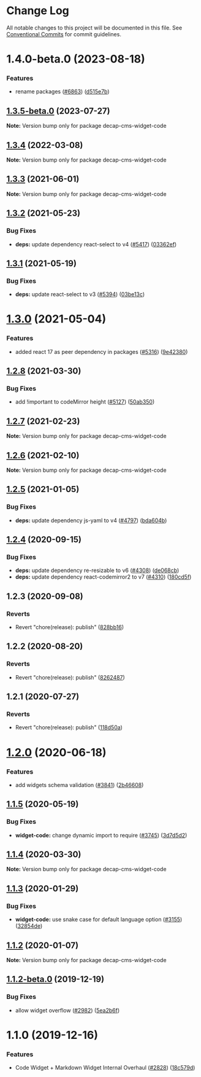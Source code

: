 # Change Log

All notable changes to this project will be documented in this file.
See [Conventional Commits](https://conventionalcommits.org) for commit guidelines.

# 1.4.0-beta.0 (2023-08-18)


### Features

* rename packages ([#6863](https://github.com/decaporg/decap-cms/issues/6863)) ([d515e7b](https://github.com/decaporg/decap-cms/commit/d515e7bd33216a775d96887b08c4f7b1962941bb))





## [1.3.5-beta.0](https://github.com/decaporg/decap-cms/compare/decap-cms-widget-code@1.3.4...decap-cms-widget-code@1.3.5-beta.0) (2023-07-27)

**Note:** Version bump only for package decap-cms-widget-code





## [1.3.4](https://github.com/decaporg/decap-cms/compare/decap-cms-widget-code@1.3.3...decap-cms-widget-code@1.3.4) (2022-03-08)

**Note:** Version bump only for package decap-cms-widget-code





## [1.3.3](https://github.com/decaporg/decap-cms/tree/master/packages/decap-cms-widget-code/compare/decap-cms-widget-code@1.3.2...decap-cms-widget-code@1.3.3) (2021-06-01)

**Note:** Version bump only for package decap-cms-widget-code





## [1.3.2](https://github.com/decaporg/decap-cms/tree/master/packages/decap-cms-widget-code/compare/decap-cms-widget-code@1.3.1...decap-cms-widget-code@1.3.2) (2021-05-23)


### Bug Fixes

* **deps:** update dependency react-select to v4 ([#5417](https://github.com/decaporg/decap-cms/tree/master/packages/decap-cms-widget-code/issues/5417)) ([03362ef](https://github.com/decaporg/decap-cms/tree/master/packages/decap-cms-widget-code/commit/03362ef5ab87c6fe5c964da5c5a18099b73a3fc6))





## [1.3.1](https://github.com/decaporg/decap-cms/tree/master/packages/decap-cms-widget-code/compare/decap-cms-widget-code@1.3.0...decap-cms-widget-code@1.3.1) (2021-05-19)


### Bug Fixes

* **deps:** update react-select to v3 ([#5394](https://github.com/decaporg/decap-cms/tree/master/packages/decap-cms-widget-code/issues/5394)) ([03be13c](https://github.com/decaporg/decap-cms/tree/master/packages/decap-cms-widget-code/commit/03be13c1e87b318fd10ae6f6ab54cd2634fb9662))





# [1.3.0](https://github.com/decaporg/decap-cms/tree/master/packages/decap-cms-widget-code/compare/decap-cms-widget-code@1.2.8...decap-cms-widget-code@1.3.0) (2021-05-04)


### Features

* added react 17 as peer dependency in packages ([#5316](https://github.com/decaporg/decap-cms/tree/master/packages/decap-cms-widget-code/issues/5316)) ([9e42380](https://github.com/decaporg/decap-cms/tree/master/packages/decap-cms-widget-code/commit/9e423805707321396eec137f5b732a5b07a0dd3f))





## [1.2.8](https://github.com/decaporg/decap-cms/tree/master/packages/decap-cms-widget-code/compare/decap-cms-widget-code@1.2.7...decap-cms-widget-code@1.2.8) (2021-03-30)


### Bug Fixes

* add !important to codeMirror height ([#5127](https://github.com/decaporg/decap-cms/tree/master/packages/decap-cms-widget-code/issues/5127)) ([50ab350](https://github.com/decaporg/decap-cms/tree/master/packages/decap-cms-widget-code/commit/50ab3504e533353bfefc65480edf8a53bb497acf))





## [1.2.7](https://github.com/decaporg/decap-cms/tree/master/packages/decap-cms-widget-code/compare/decap-cms-widget-code@1.2.6...decap-cms-widget-code@1.2.7) (2021-02-23)

**Note:** Version bump only for package decap-cms-widget-code





## [1.2.6](https://github.com/decaporg/decap-cms/tree/master/packages/decap-cms-widget-code/compare/decap-cms-widget-code@1.2.5...decap-cms-widget-code@1.2.6) (2021-02-10)

**Note:** Version bump only for package decap-cms-widget-code





## [1.2.5](https://github.com/decaporg/decap-cms/tree/master/packages/decap-cms-widget-code/compare/decap-cms-widget-code@1.2.4...decap-cms-widget-code@1.2.5) (2021-01-05)


### Bug Fixes

* **deps:** update dependency js-yaml to v4 ([#4797](https://github.com/decaporg/decap-cms/tree/master/packages/decap-cms-widget-code/issues/4797)) ([bda604b](https://github.com/decaporg/decap-cms/tree/master/packages/decap-cms-widget-code/commit/bda604b389071ab2dd31a7107841aa7fcafdc04f))





## [1.2.4](https://github.com/decaporg/decap-cms/tree/master/packages/decap-cms-widget-code/compare/decap-cms-widget-code@1.2.3...decap-cms-widget-code@1.2.4) (2020-09-15)


### Bug Fixes

* **deps:** update dependency re-resizable to v6 ([#4308](https://github.com/decaporg/decap-cms/tree/master/packages/decap-cms-widget-code/issues/4308)) ([de068cb](https://github.com/decaporg/decap-cms/tree/master/packages/decap-cms-widget-code/commit/de068cba1d44ec76e47e28d724427a9f4a53e0fd))
* **deps:** update dependency react-codemirror2 to v7 ([#4310](https://github.com/decaporg/decap-cms/tree/master/packages/decap-cms-widget-code/issues/4310)) ([180cd5f](https://github.com/decaporg/decap-cms/tree/master/packages/decap-cms-widget-code/commit/180cd5f652ba23a186ade9173161ac13605a8ce8))





## 1.2.3 (2020-09-08)


### Reverts

* Revert "chore(release): publish" ([828bb16](https://github.com/decaporg/decap-cms/tree/master/packages/decap-cms-widget-code/commit/828bb16415b8c22a34caa19c50c38b24ffe9ceae))





## 1.2.2 (2020-08-20)


### Reverts

* Revert "chore(release): publish" ([8262487](https://github.com/decaporg/decap-cms/tree/master/packages/decap-cms-widget-code/commit/82624879ccbcb16610090041db28f00714d924c8))





## 1.2.1 (2020-07-27)


### Reverts

* Revert "chore(release): publish" ([118d50a](https://github.com/decaporg/decap-cms/tree/master/packages/decap-cms-widget-code/commit/118d50a7a70295f25073e564b5161aa2b9883056))





# [1.2.0](https://github.com/decaporg/decap-cms/tree/master/packages/decap-cms-widget-code/compare/decap-cms-widget-code@1.1.5...decap-cms-widget-code@1.2.0) (2020-06-18)


### Features

* add widgets schema validation ([#3841](https://github.com/decaporg/decap-cms/tree/master/packages/decap-cms-widget-code/issues/3841)) ([2b46608](https://github.com/decaporg/decap-cms/tree/master/packages/decap-cms-widget-code/commit/2b46608f86d22c8ad34f75e396be7c34462d9e99))





## [1.1.5](https://github.com/decaporg/decap-cms/tree/master/packages/decap-cms-widget-code/compare/decap-cms-widget-code@1.1.4...decap-cms-widget-code@1.1.5) (2020-05-19)


### Bug Fixes

* **widget-code:** change dynamic import to require ([#3745](https://github.com/decaporg/decap-cms/tree/master/packages/decap-cms-widget-code/issues/3745)) ([3d7d5d2](https://github.com/decaporg/decap-cms/tree/master/packages/decap-cms-widget-code/commit/3d7d5d2e677fa0bb2bd6e2a65df302053ba4d159))





## [1.1.4](https://github.com/decaporg/decap-cms/tree/master/packages/decap-cms-widget-code/compare/decap-cms-widget-code@1.1.3...decap-cms-widget-code@1.1.4) (2020-03-30)

**Note:** Version bump only for package decap-cms-widget-code





## [1.1.3](https://github.com/decaporg/decap-cms/tree/master/packages/decap-cms-widget-code/compare/decap-cms-widget-code@1.1.2...decap-cms-widget-code@1.1.3) (2020-01-29)


### Bug Fixes

* **widget-code:** use snake case for default language option ([#3155](https://github.com/decaporg/decap-cms/tree/master/packages/decap-cms-widget-code/issues/3155)) ([32854de](https://github.com/decaporg/decap-cms/tree/master/packages/decap-cms-widget-code/commit/32854de41c1d0ef81836ffdad8851a583086d6a6))





## [1.1.2](https://github.com/decaporg/decap-cms/tree/master/packages/decap-cms-widget-code/compare/decap-cms-widget-code@1.1.2-beta.0...decap-cms-widget-code@1.1.2) (2020-01-07)

**Note:** Version bump only for package decap-cms-widget-code





## [1.1.2-beta.0](https://github.com/decaporg/decap-cms/tree/master/packages/decap-cms-widget-code/compare/decap-cms-widget-code@1.1.0...decap-cms-widget-code@1.1.2-beta.0) (2019-12-19)


### Bug Fixes

* allow widget overflow ([#2982](https://github.com/decaporg/decap-cms/tree/master/packages/decap-cms-widget-code/issues/2982)) ([5ea2b6f](https://github.com/decaporg/decap-cms/tree/master/packages/decap-cms-widget-code/commit/5ea2b6fe2f3ccb5e465f65fca359baf7210e5fdb))





# 1.1.0 (2019-12-16)


### Features

* Code Widget + Markdown Widget Internal Overhaul ([#2828](https://github.com/decaporg/decap-cms/tree/master/packages/decap-cms-widget-code/issues/2828)) ([18c579d](https://github.com/decaporg/decap-cms/tree/master/packages/decap-cms-widget-code/commit/18c579d0e9f0ff71ed8c52f5c66f2309259af054))
